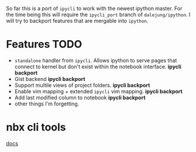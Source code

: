 So far this is a port of `ipycli` to work with the newest ipython master. For the time being this will require the `ipycli_port` branch of `dalejung/ipython`. I will try to backport features that are mergable into `ipython`.

# Features TODO

* `standalone` handler from `ipycli`. Allows ipython to serve pages that connect to kernel but don't exist within the notebook interface. **ipycli backport**
* Gist backend **ipycli backport**
* Support multile views of project folders. **ipycli backport**
* Enable vim mapping + extended `ipycli` vim mapping. **ipycli backport**
* Add last modified column to notebook **ipycli backport**
* other things I'm forgetting.

# nbx cli tools

[docs](nbx/cli/README.md)
